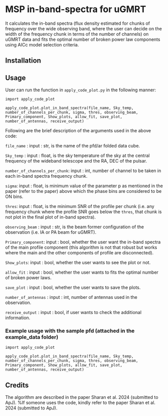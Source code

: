 # MSP in-band-spectra for uGMRT
It calculates the in-band spectra (flux density estimated for chunks of frequency over the wide observing band, where the user can decide on the width of the frequency chunk in terms of the number of channels) on uGMRT data and fits the optimal number of broken power law components using AICc model selection criteria.

## Installation


## Usage
User can run the function in `apply_code_plot.py` in the following manner:
```
import apply_code_plot

apply_code_plot.plot_in_band_spectra(file_name, Sky_temp, number_of_channels_per_chunk, sigma, thres, observing_beam, Primary_component, Show_plots, allow_fit, save_plot, number_of_antennas, receive_output)
```

Following are the brief description of the arguments used in the above code:

```file_name``` : input : str, is the name of the pfd/ar folded data cube.

```Sky_temp``` : input : float, is the sky temperature of the sky at the central frequency of the wideband telescope and the RA, DEC of the pulsar.

```number_of_channels_per_chunk```: input : int, number of channel to be taken in each in-band spectra frequency chunk.

```sigma```: input : float, is minimum value of the parameter p as mentioned in the paper (refer to the paper) above which the phase bins are considered to be ON bins.

```thres```: input : float, is the minimum SNR of the profile per chunk (i.e. any frequency chunk where the profile SNR goes below the ```thres```, that chunk is not plot in the final plot of in-band spectra).

```observing_beam``` : input : str, is the beam former configuration of the observation (i.e. IA or PA beam for uGMRT).

```Primary_component```: input : bool, whether the user want the in-band spectra of the main profile component (this algorithm is not that robust but works where the main and the other components of profile are disconnected).

```Show_plots```: input : bool, whether the user wants to see the plot or not.

```allow_fit``` : input : bool, whether the user wants to fits the optimal number of broken power laws.

```save_plot``` : input : bool, whether the user wants to save the plots.

```number_of_antennas``` : input : int, number of antennas used in the observation.

```receive_output```  : input : bool, if user wants to check the additional information.

### Example usage with the sample pfd (attached in the example_data folder)
```
import apply_code_plot

apply_code_plot.plot_in_band_spectra(file_name, Sky_temp, number_of_channels_per_chunk, sigma, thres, observing_beam, Primary_component, Show_plots, allow_fit, save_plot, number_of_antennas, receive_output)
```

## Credits
The algorithm are described in the paper Sharan et al. 2024 (submitted to ApJ). %If someone uses the code, kindly refer to the paper Sharan et al. 2024 (submitted to ApJ).

